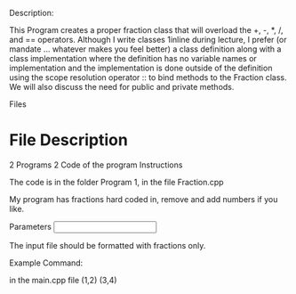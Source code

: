 Description:

This Program creates a proper fraction class that will overload the +, -, *, /, and == operators. Although I write classes 1inline during lecture, I prefer (or mandate ... whatever makes you feel better) a class definition along with a class implementation where the definition has no variable names or implementation and the implementation is done outside of the definition using the scope resolution operator :: to bind methods to the Fraction class. We will also discuss the need for public and private methods.

Files

#	File	Description
2 Programs 2	Code of the program
Instructions

The code is in the folder Program 1, in the file Fraction.cpp

My program has fractions hard coded in, remove and add numbers if you like.

Parameters <input file> <number of players>

The input file should be formatted with fractions only.

Example Command:

in the main.cpp file
(1,2)
(3,4)
